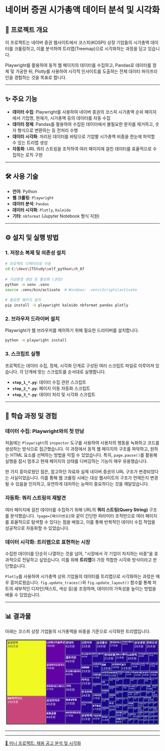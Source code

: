 # 네이버 증권 시가총액 데이터 분석 및 시각화

## 📝 프로젝트 개요

이 프로젝트는 네이버 증권 웹사이트에서 코스피(KOSPI) 상장 기업들의 시가총액 데이터를 크롤링하고, 이를 분석하여 트리맵(Treemap)으로 시각화하는 과정을 담고 있습니다.

Playwright를 활용하여 동적 웹 페이지의 데이터를 수집하고, Pandas로 데이터를 정제 및 가공한 뒤, Plotly를 사용하여 시각적 인사이트를 도출하는 전체 데이터 파이프라인을 경험하는 것을 목표로 합니다.

---

## ✨ 주요 기능

- **데이터 수집**: Playwright를 사용하여 네이버 증권의 코스피 시가총액 순위 페이지에서 기업명, 현재가, 시가총액 등의 데이터를 자동 수집
- **데이터 정제**: Pandas를 활용하여 수집된 데이터에서 불필요한 문자를 제거하고, 숫자 형식으로 변환하는 등 전처리 수행
- **데이터 시각화**: 처리된 데이터를 바탕으로 기업별 시가총액 비중을 한눈에 파악할 수 있는 트리맵 생성
- **자동화**: URL 쿼리 스트링을 조작하여 여러 페이지에 걸친 데이터를 효율적으로 수집하는 로직 구현

---

## 🛠️ 사용 기술

- **언어**: Python
- **웹 크롤링**: `Playwright`
- **데이터 분석**: `Pandas`
- **데이터 시각화**: `Plotly`, `Kaleido`
- **기타**: `nbformat` (Jupyter Notebook 형식 지원)

---

## ⚙️ 설치 및 실행 방법

### 1. 저장소 복제 및 의존성 설치

```bash
# 프로젝트 디렉터리로 이동
cd C:\devs\ITStudy\self_python\ch_07

# 가상환경 생성 및 활성화 (권장)
python -m venv .venv
source .venv/bin/activate  # Windows: .venv\Scripts\activate

# 필요한 패키지 설치
pip install -U playwright kaleido nbformat pandas plotly
```

### 2. 브라우저 드라이버 설치

Playwright가 웹 브라우저를 제어하기 위해 필요한 드라이버를 설치합니다.

```bash
python -m playwright install
```

### 3. 스크립트 실행

프로젝트는 데이터 수집, 정제, 시각화 단계로 구성된 여러 스크립트 파일로 이루어져 있습니다. 각 단계에 맞는 스크립트를 순서대로 실행합니다.

- **`step_1_*.py`**: 데이터 수집 관련 스크립트
- **`step_2_*.py`**: 페이지 이동 자동화 스크립트
- **`step_3_*.py`**: 데이터 처리 및 시각화 스크립트

---

## 📖 학습 과정 및 경험

### 데이터 수집: Playwright와의 첫 만남

처음에는 `Playwright`의 `inspector` 도구를 사용하여 사용자의 행동을 녹화하고 코드를 생성하는 방식으로 접근했습니다. 이 과정에서 동적 웹 페이지의 구조를 파악하고, 원하는 HTML 요소를 선택하는 방법을 익힐 수 있었습니다. 특히, `page.pause()`를 활용해 실행을 잠시 멈추고 현재 페이지의 상태를 디버깅하는 기능이 매우 유용했습니다.

한 가지 흥미로웠던 점은, 참고하던 자료와 실제 네이버 증권의 URL 구조가 변경되었다는 사실이었습니다. 이를 통해 웹 크롤링 시에는 대상 웹사이트의 구조가 언제든지 변경될 수 있음을 인지하고, 유연하게 대처하는 능력이 중요하다는 것을 깨달았습니다.

### 자동화: 쿼리 스트링의 재발견

여러 페이지에 걸친 데이터를 수집하기 위해 URL의 **쿼리 스트링(Query String)** 구조를 분석했습니다. `?page={페이지번호}`와 같이 간단한 파라미터 조작만으로 여러 페이지를 효율적으로 탐색할 수 있다는 점을 배웠고, 이를 통해 반복적인 데이터 수집 작업을 성공적으로 자동화할 수 있었습니다.

### 데이터 시각화: 트리맵으로 표현하는 시장

수집한 데이터를 단순히 나열하는 것을 넘어, "시장에서 각 기업이 차지하는 비중"을 효과적으로 전달하고 싶었습니다. 이를 위해 **트리맵**이 가장 적합한 시각화 방식이라고 판단했습니다.

`Plotly`를 사용하여 시가총액 상위 기업들의 데이터를 트리맵으로 시각화하는 과정은 매우 흥미로웠습니다. `fig.update_traces()`와 `fig.update_layout()` 함수를 통해 차트의 세부적인 디자인(텍스트, 색상 등)을 조정하며, 데이터의 가독성을 높이는 방법을 배울 수 있었습니다.

---

## 📊 결과물

아래는 코스피 상장 기업들의 시가총액을 비중을 기준으로 시각화한 트리맵입니다.

![KOSPI Market Cap Treemap](./output/step_3_2.png)

---
---

[🚀 미니 프로젝트: 채용 공고 분석 및 시각화](README.md)